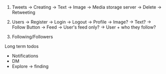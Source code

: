 1. Tweets
    -> Creating
        -> Text
        -> Image -> Media storage server
    -> Delete
    -> Retweeting

2. Users
    -> Register
    -> Login
    -> Logout
    -> Profile
        -> Image?
        -> Text?
        -> Follow Button
    -> Feed
        -> User's feed only?
        -> User + who they follow?

3. Following/Followers


Long term todos
- Notifications
- DM
- Explore -> finding